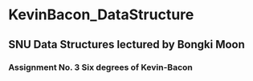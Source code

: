 # KevinBacon_DataStructure

## SNU Data Structures lectured by Bongki Moon
### Assignment No. 3 Six degrees of Kevin-Bacon
